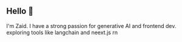 
## Hello 👋
I'm Zaid. I have a strong passion for generative AI and frontend dev. exploring tools like langchain and neext.js rn


